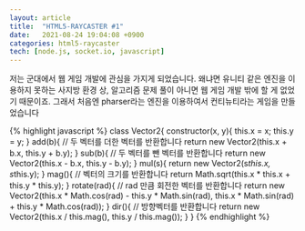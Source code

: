 ```yaml
---
layout: article
title:  "HTML5-RAYCASTER #1"
date:   2021-08-24 19:04:08 +0900
categories: html5-raycaster
tech: [node.js, socket.io, javascript]
---
```

저는 군대에서 웹 게임 개발에 관심을 가지게 되었습니다. 왜냐면 유니티 같은 엔진을 이용하지 못하는 사지방 환경 상, 알고리즘 문제 풀이 아니면 웹 게임 개발 밖에 할 게 없었기 때문이죠. 그래서 처음엔 pharser라는 엔진을 이용하여서 컨티뉴티라는 게임을 만들었습니다

{% highlight javascript %}
class Vector2{
    constructor(x, y){
        this.x = x;
        this.y = y;
    }
    add(b){ // 두 벡터를 더한 벡터를 반환합니다
        return new Vector2(this.x + b.x, this.y + b.y);
    }
    sub(b){ // 두 벡터를 뺀 벡터를 반환합니다
        return new Vector2(this.x - b.x, this.y - b.y);
    }
    mul(s){
        return new Vector2(s*this.x, s*this.y);
    }
    mag(){ // 벡터의 크기를 반환합니다
        return Math.sqrt(this.x * this.x + this.y * this.y);
    }
    rotate(rad){ // rad 만큼 회전한 벡터를 반환합니다
        return new Vector2(this.x * Math.cos(rad) - this.y * Math.sin(rad), this.x * Math.sin(rad) + this.y * Math.cos(rad));
    }
    dir(){ // 방향벡터를 반환합니다
        return new Vector2(this.x / this.mag(), this.y / this.mag());
    }
}
{% endhighlight %}